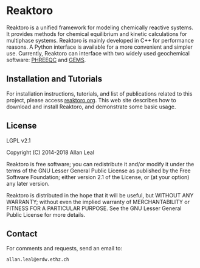 # Reaktoro

Reaktoro is a unified framework for modeling chemically reactive systems. It provides methods for chemical equilibrium and kinetic calculations for multiphase systems. Reaktoro is mainly developed in C++ for performance reasons. A Python interface is available for a more convenient and simpler use. Currently, Reaktoro can interface with two widely used geochemical software: [PHREEQC](http://wwwbrr.cr.usgs.gov/projects/GWC_coupled/phreeqc/) and [GEMS](http://gems.web.psi.ch/). 

## Installation and Tutorials

For installation instructions, tutorials, and list of publications related to this project, please access [reaktoro.org](http://www.reaktoro.org). This web site describes how to download and install Reaktoro, and demonstrate some basic usage.


## License

LGPL v2.1

Copyright (C) 2014-2018 Allan Leal

Reaktoro is free software; you can redistribute it and/or
modify it under the terms of the GNU Lesser General Public
License as published by the Free Software Foundation; either
version 2.1 of the License, or (at your option) any later version.

Reaktoro is distributed in the hope that it will be useful,
but WITHOUT ANY WARRANTY; without even the implied warranty of
MERCHANTABILITY or FITNESS FOR A PARTICULAR PURPOSE. See the GNU
Lesser General Public License for more details.

## Contact

For comments and requests, send an email to:

    allan.leal@erdw.ethz.ch